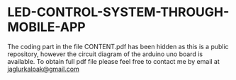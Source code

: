 # LED-CONTROL-SYSTEM-THROUGH-MOBILE-APP
The coding part in the file CONTENT.pdf has been hidden as this is a public repository, however the circuit diagram of the arduino uno board is available.
To obtain full pdf file please feel free to contact me by email at jaglurkalpak@gmail.com
